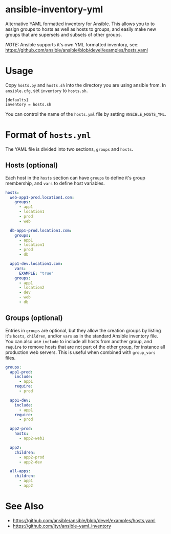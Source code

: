 # ansible-inventory-yml
Alternative YAML formatted inventory for Ansible. This allows you to to assign groups to hosts as well as hosts to groups, and easily make new groups that are supersets and subsets of other groups.

*NOTE:* Ansible supports it's own YML formatted inventory, see: https://github.com/ansible/ansible/blob/devel/examples/hosts.yaml

# Usage

Copy `hosts.py` and `hosts.sh` into the directory you are using ansible from.  In `ansible.cfg`, set `inventory` to `hosts.sh`.

```
[defaults]
inventory = hosts.sh
```

You can control the name of the `hosts.yml` file by setting `ANSIBLE_HOSTS_YML`.

# Format of `hosts.yml`

The YAML file is divided into two sections, `groups` and `hosts`.

## Hosts (optional)
Each host in the `hosts` section can have `groups` to define it's group membership, and `vars` to define host variables.

```yaml
hosts:
  web-app1-prod.location1.com:
    groups:
      - app1
      - location1
      - prod
      - web

  db-app1-prod.location1.com:
    groups:
      - app1
      - location1
      - prod
      - db

  app1-dev.location1.com:
    vars:
      EXAMPLE: "true"
    groups:
      - app1
      - location2
      - dev
      - web
      - db
```

## Groups (optional)

Entries in `groups` are optional, but they allow the creation groups by listing it's `hosts`, `children`, and/or `vars` as in the standard Ansible inventory file.  You can also use `include` to include all hosts from another group, and `require` to remove hosts that are not part of the other group, for instance all production web servers.  This is useful when combined with `group_vars` files.

``` yaml
groups:
  app1-prod:
    include:
      - app1
    require:
      - prod

  app1-dev:
    include:
      - app1
    require:
      - prod

  app2-prod:
    hosts:
      - app2-web1

  app2:
    children:
      - app2-prod
      - app2-dev

  all-apps:
    children:
      - app1
      - app2
```

# See Also
- https://github.com/ansible/ansible/blob/devel/examples/hosts.yaml
- https://github.com/jtyr/ansible-yaml_inventory
